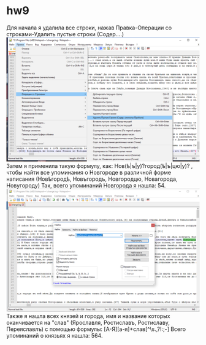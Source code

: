 # hw9
Для начала я удалила все строки, нажав Правка-Операции со строками-Удалить пустые строки (Содер….)
![](https://github.com/VeronikaVolodina/hw9/blob/master/Безымянный.png)
Затем я применила такую формулу, как: Нов(ѣ|ъ|у)?город(ѣ|ъ|цю|у)?  , чтобы найти все упоминания о Новгороде в различной форме написания (Новѣгородѣ, Новъгородъ, Новгородцю, Новагорода, Новугороду)
Так, всего упоминаний Новгорода я нашла: 54.
![](https://github.com/VeronikaVolodina/hw9/blob/master/Безымянный2.png)
Также я нашла всех князей и города, имя и название которых оканчивается на "слав" (Ярославля, Ростиславъ, Ростиславу, Переяславлъ) с помощью формулы: [А-Я][а-я]+слав[^\s.,\?!:;-]
Всего упоминаний о князьях я нашла: 564.  
